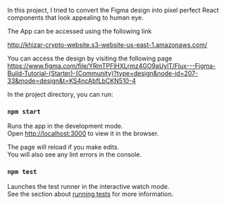 In this project, I tried to convert the Figma design into pixel perfect
React components that look appealing to human eye.

The App can be accessed using the following link

http://khizar-crypto-website.s3-website-us-east-1.amazonaws.com/

You can access the design by visiting the following page
https://www.figma.com/file/YRmTPFlHXLrmz4GO9aUylT/Flux---Figma-Build-Tutorial-(Starter)-(Community)?type=design&node-id=207-33&mode=design&t=KS4ncAbfLbCKN510-4


In the project directory, you can run:

### `npm start`

Runs the app in the development mode.\
Open [http://localhost:3000](http://localhost:3000) to view it in the browser.

The page will reload if you make edits.\
You will also see any lint errors in the console.

### `npm test`

Launches the test runner in the interactive watch mode.\
See the section about [running tests](https://facebook.github.io/create-react-app/docs/running-tests) for more information.




